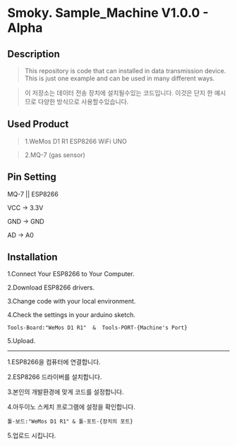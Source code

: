 Smoky. Sample_Machine V1.0.0 - Alpha
===============================

Description
-----------

>This repository is code that can installed in data transmission device. This is just one example and can be used in many different ways.


>이 저장소는 데이터 전송 장치에 설치될수있는 코드입니다. 이것은 단지 한 예시므로 다양한 방식으로 사용할수있습니다.


Used Product
-----------

>1.WeMos D1 R1 ESP8266 WiFi UNO 

>2.MQ-7 (gas sensor)


Pin Setting
----------
MQ-7 ||  ESP8266

VCC -> 3.3V

GND -> GND

AD -> A0 

Installation
------------


1.Connect Your ESP8266 to Your Computer.

2.Download ESP8266 drivers.

3.Change code with your local environment.

4.Check the settings in your arduino sketch.
~~~
Tools-Board:"WeMos D1 R1"  &  Tools-PORT-{Machine's Port}
~~~

5.Upload.

<hr>

1.ESP8266을 컴퓨터에 연결합니다.

2.ESP8266 드라이버를 설치합니다.

3.본인의 개발환경에 맞게 코드를 설정합니다.

4.아두이노 스케치 프로그램에 설정을 확인합니다.
~~~
툴-보드:"WeMos D1 R1" & 툴-포트-{장치의 포트}
~~~

5.업로드 시킵니다.






